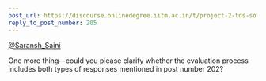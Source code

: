 ```yaml
---
post_url: https://discourse.onlinedegree.iitm.ac.in/t/project-2-tds-solver-discussion-thread/169029/423
reply_to_post_number: 205
---
```

[@Saransh\_Saini](/u/saransh_saini)

One more thing—could you please clarify whether the evaluation process includes both types of responses mentioned in post number 202?